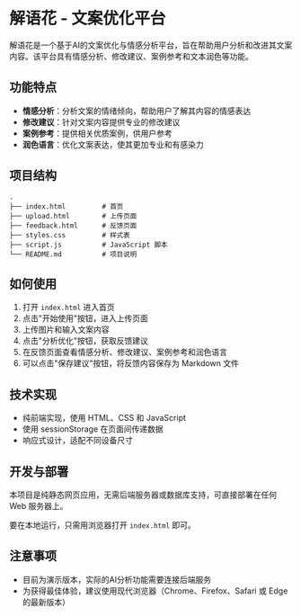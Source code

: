 # 解语花 - 文案优化平台

解语花是一个基于AI的文案优化与情感分析平台，旨在帮助用户分析和改进其文案内容。该平台具有情感分析、修改建议、案例参考和文本润色等功能。

## 功能特点

- **情感分析**：分析文案的情绪倾向，帮助用户了解其内容的情感表达
- **修改建议**：针对文案内容提供专业的修改建议
- **案例参考**：提供相关优质案例，供用户参考
- **润色语言**：优化文案表达，使其更加专业和有感染力

## 项目结构

```
.
├── index.html         # 首页
├── upload.html        # 上传页面
├── feedback.html      # 反馈页面
├── styles.css         # 样式表
├── script.js          # JavaScript 脚本
└── README.md          # 项目说明
```

## 如何使用

1. 打开 `index.html` 进入首页
2. 点击"开始使用"按钮，进入上传页面
3. 上传图片和输入文案内容
4. 点击"分析优化"按钮，获取反馈建议
5. 在反馈页面查看情感分析、修改建议、案例参考和润色语言
6. 可以点击"保存建议"按钮，将反馈内容保存为 Markdown 文件

## 技术实现

- 纯前端实现，使用 HTML、CSS 和 JavaScript
- 使用 sessionStorage 在页面间传递数据
- 响应式设计，适配不同设备尺寸

## 开发与部署

本项目是纯静态网页应用，无需后端服务器或数据库支持，可直接部署在任何 Web 服务器上。

要在本地运行，只需用浏览器打开 `index.html` 即可。

## 注意事项

- 目前为演示版本，实际的AI分析功能需要连接后端服务
- 为获得最佳体验，建议使用现代浏览器（Chrome、Firefox、Safari 或 Edge 的最新版本）
